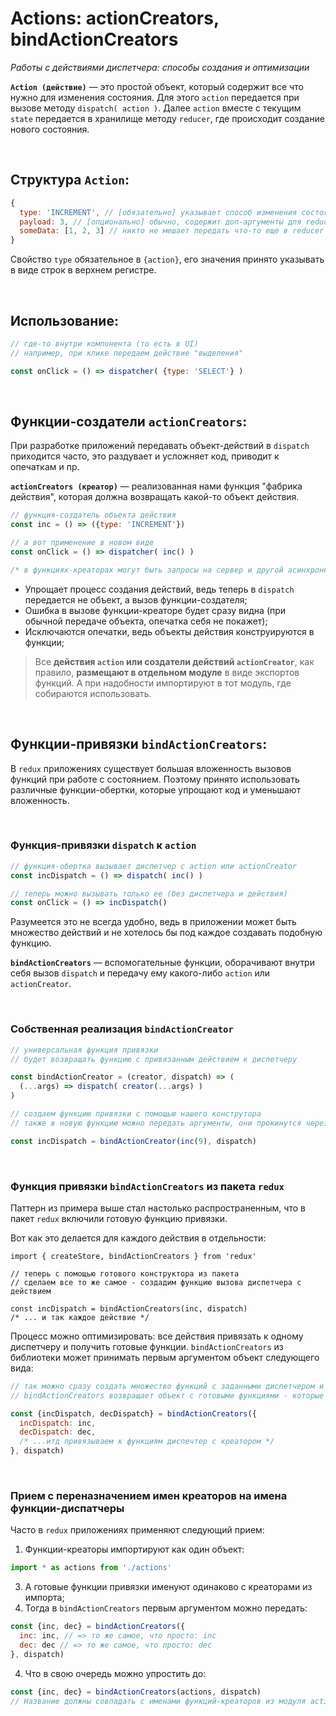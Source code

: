 # Actions: actionCreators, bindActionCreators
_Работы с действиями диспетчера: способы создания и оптимизации_

__`Action (действие)`__ — это простой объект, который содержит все что нужно для изменения состояния. Для этого `action` передается при вызове методу `dispatch( action )`. Далее `action` вместе с текущим `state` передается в хранилище методу `reducer`, где происходит создание нового состояния.

<br>

## Структура `Action`:
```javascript
{
  type: 'INCREMENT', // [обязательно] указывает способ изменения состояния в reducer
  payload: 3, // [опционально] обычно, содержит доп-аргументы для reducer
  someData: [1, 2, 3] // никто не мешает передать что-то еще в reducer
}
```
Свойство `type` обязательное в `{action}`, его значения принято указывать в виде строк в верхнем регистре.

<br>

## Использование:
```javascript
// где-то внутри компонента (то есть в UI)
// например, при клике передаем действие "выделения"

const onClick = () => dispatcher( {type: 'SELECT'} )
```

<br>

## Функции-создатели `actionCreators`:
При разработке приложений передавать объект-действий в `dispatch` приходится часто, это раздувает и усложняет код, приводит к опечаткам и пр.

__`actionCreators (креатор)`__ — реализованная нами функция "фабрика действия", которая должна возвращать какой-то объект действия. 

```javascript
// функция-создатель объекта действия
const inc = () => ({type: 'INCREMENT'})

// а вот применение в новом виде
const onClick = () => dispatcher( inc() )

/* в функциях-креаторах могут быть запросы на сервер и другой асинхронный код.. */
```

* Упрощает процесс создания действий, ведь теперь в `dispatch` передается не объект, а вызов функции-создателя;
* Ошибка в вызове функции-креаторе будет сразу видна (при обычной передаче объекта, опечатка себя не покажет);
* Исключаются опечатки, ведь объекты действия конструируются в функции;

> Все __действия `action` или создатели действий `actionCreator`__, как правило, __размещают в отдельном модуле__ в виде экспортов функций. А при надобности импортируют в тот модуль, где собираются использовать.

<br>

## Функции-привязки `bindActionCreators`:
В `redux` приложениях существует большая вложенность вызовов функций при работе с состоянием. Поэтому принято использовать различные функции-обертки, которые упрощают код и уменьшают вложенность.

<br>

### Функция-привязки `dispatch` к `action`
```javascript
// функция-обертка вызывает диспетчер с action или actionCreator
const incDispatch = () => dispatch( inc() )

// теперь можно вызывать только ее (без диспетчера и действия)
const onClick = () => incDispatch()
```

Разумеется это не всегда удобно, ведь в приложении может быть множество действий и  не хотелось бы под каждое создавать подобную функцию.

__`bindActionCreators`__ — вспомогательные функции, оборачивают внутри себя вызов `dispatch` и передачу ему какого-либо `action` или `actionCreator`. 

<br>

### Собственная реализация `bindActionCreator`
```javascript
// универсальная функция привязки
// будет возвращать функцию с привязанным действием к диспетчеру

const bindActionCreator = (creator, dispatch) => (
  (...args) => dispatch( creator(...args) )
)

// создаем функцию привязки с помощью нашего конструтора
// также в новую функцию можно передать аргументы, они прокинутся через конструтор в сам actionCreator

const incDispatch = bindActionCreator(inc(9), dispatch)
```

<br>

### Функция привязки `bindActionCreators` из пакета `redux`
Паттерн из примера выше стал настолько распространенным, что в пакет `redux` включили готовую функцию привязки.

Вот как это делается для каждого действия в отдельности:  
```
import { createStore, bindActionCreators } from 'redux'

// теперь с помощью готового конструктора из пакета
// сделаем все то же самое - создадим функцию вызова диспетчера с действием

const incDispatch = bindActionCreators(inc, dispatch)
/* ... и так каждое действие */
```

Процесс можно оптимизировать: все действия привязать к одному диспетчеру и получить готовые функции. `bindActionCreators` из библиотеки может принимать первым аргументом объект следующего вида:  

```javascript
// так можно сразу создать множество функций с заданными диспетчером и опеределенным креатором 
// bindActionCreators возвращает объект с готовыми функциями - которые можно сразу деструктурировать

const {incDispatch, decDispatch} = bindActionCreators({
  incDispatch: inc,
  decDispatch: dec,
  /* ...итд привязываем к функциям диспечтер с креатором */
}, dispatch)
```

<br>

### Прием с переназначением имен креаторов на имена функции-диспатчеры
Часто в `redux` приложениях применяют следующий прием:  
1. Функции-креаторы импортируют как один объект:  
```javascript
import * as actions from './actions'
```
3. А готовые функции привязки именуют одинаково с креаторами из импорта;
4. Тогда в `bindActionCreators` первым аргументом можно передать:
```javascript
const {inc, dec} = bindActionCreators({
  inc: inc, // => то же самое, что просто: inc
  dec: dec // => то же самое, что просто: dec
}, dispatch)
```
4. Что в свою очередь можно упростить до:
```javascript
const {inc, dec} = bindActionCreators(actions, dispatch)
// Название должны совпадать с именами функций-креаторов из модуля action
```
